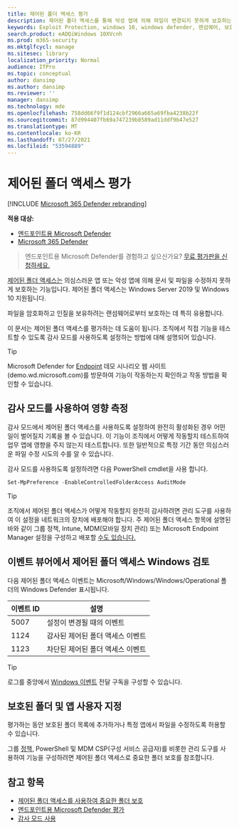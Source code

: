 ```yaml
---
title: 제어된 폴더 액세스 평가
description: 제어된 폴더 액세스를 통해 악성 앱에 의해 파일이 변경되지 못하게 보호하는 방법을 확인합니다.
keywords: Exploit Protection, windows 10, windows defender, 랜섬웨어, 보호, 평가, 테스트, 데모, 시도
search.product: eADQiWindows 10XVcnh
ms.prod: m365-security
ms.mktglfcycl: manage
ms.sitesec: library
localization_priority: Normal
audience: ITPro
ms.topic: conceptual
author: dansimp
ms.author: dansimp
ms.reviewer: ''
manager: dansimp
ms.technology: mde
ms.openlocfilehash: 758dd66f9f1d124cbf2966a665a69fba4238b22f
ms.sourcegitcommit: 87d994407fb69a747239b8589ad11ddf9b47e527
ms.translationtype: MT
ms.contentlocale: ko-KR
ms.lasthandoff: 07/27/2021
ms.locfileid: "53594889"
---
```

# <a name="evaluate-controlled-folder-access"></a>제어된 폴더 액세스 평가

[!INCLUDE [Microsoft 365 Defender rebranding](../../includes/microsoft-defender.md)]

**적용 대상:**
- [엔드포인트용 Microsoft Defender](https://go.microsoft.com/fwlink/?linkid=2154037)
- [Microsoft 365 Defender](https://go.microsoft.com/fwlink/?linkid=2118804)

> 엔드포인트용 Microsoft Defender를 경험하고 싶으신가요? [무료 평가판을 신청하세요.](https://www.microsoft.com/microsoft-365/windows/microsoft-defender-atp?ocid=docs-wdatp-enablesiem-abovefoldlink)


[제어된 폴더 액세스는](controlled-folders.md) 의심스러운 앱 또는 악성 앱에 의해 문서 및 파일을 수정하지 못하게 보호하는 기능입니다. 제어된 폴더 액세스는 Windows Server 2019 및 Windows 10 지원됩니다.

파일을 암호화하고 인질을 [](https://www.microsoft.com/wdsi/threats/ransomware) 보유하려는 랜섬웨어로부터 보호하는 데 특히 유용합니다.

이 문서는 제어된 폴더 액세스를 평가하는 데 도움이 됩니다. 조직에서 직접 기능을 테스트할 수 있도록 감사 모드를 사용하도록 설정하는 방법에 대해 설명되어 있습니다.

> [!TIP]
> Microsoft Defender for [Endpoint](https://demo.wd.microsoft.com?ocid=cx-wddocs-testground) 데모 시나리오 웹 사이트(demo.wd.microsoft.com)를 방문하여 기능이 작동하는지 확인하고 작동 방법을 확인할 수 있습니다.

## <a name="use-audit-mode-to-measure-impact"></a>감사 모드를 사용하여 영향 측정

감사 모드에서 제어된 폴더 액세스를 사용하도록 설정하여  완전히 활성화된 경우 어떤 일이 벌어질지 기록을 볼 수 있습니다. 이 기능이 조직에서 어떻게 작동할지 테스트하여 업무 앱에 영향을 주지 않는지 테스트합니다. 또한 일반적으로 특정 기간 동안 의심스러운 파일 수정 시도의 수를 알 수 있습니다.

감사 모드를 사용하도록 설정하려면 다음 PowerShell cmdlet을 사용 합니다.

```PowerShell
Set-MpPreference -EnableControlledFolderAccess AuditMode
```

> [!TIP]
> 조직에서 제어된 폴더 액세스가 어떻게 작동할지 완전히 감사하려면 관리 도구를 사용하여 이 설정을 네트워크의 장치에 배포해야 합니다.
주 제어된 폴더 액세스 항목에 설명된 바와 같이 그룹 정책, Intune, MDM(모바일 장치 관리) 또는 Microsoft Endpoint Manager 설정을 구성하고 배포할 [수도 있습니다.](controlled-folders.md)

## <a name="review-controlled-folder-access-events-in-windows-event-viewer"></a>이벤트 뷰어에서 제어된 폴더 액세스 Windows 검토

다음 제어된 폴더 액세스 이벤트는 Microsoft/Windows/Windows/Operational 폴더의 Windows Defender 표시됩니다.

이벤트 ID | 설명
-|-
 5007 | 설정이 변경될 때의 이벤트
 1124 | 감사된 제어된 폴더 액세스 이벤트
 1123 | 차단된 제어된 폴더 액세스 이벤트

> [!TIP]
> 로그를 중앙에서 [Windows 이벤트](/windows/win32/wec/setting-up-a-source-initiated-subscription) 전달 구독을 구성할 수 있습니다. 

## <a name="customize-protected-folders-and-apps"></a>보호된 폴더 및 앱 사용자 지정

평가하는 동안 보호된 폴더 목록에 추가하거나 특정 앱에서 파일을 수정하도록 허용할 수 있습니다.

그룹 [정책,](controlled-folders.md) PowerShell 및 MDM CSP(구성 서비스 공급자)를 비롯한 관리 도구를 사용하여 기능을 구성하려면 제어된 폴더 액세스로 중요한 폴더 보호를 참조합니다.

## <a name="see-also"></a>참고 항목

* [제어된 폴더 액세스를 사용하여 중요한 폴더 보호](controlled-folders.md)
* [엔드포인트용 Microsoft Defender 평가](evaluate-mde.md)
* [감사 모드 사용](audit-windows-defender.md)
